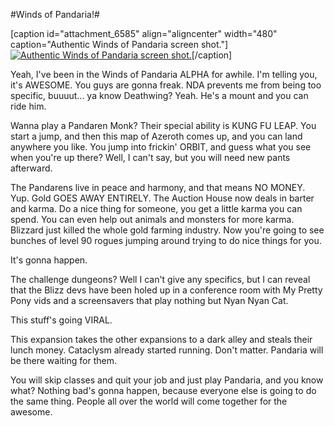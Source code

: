 #Winds of Pandaria!#

[caption id="attachment\_6585" align="aligncenter" width="480" caption="Authentic Winds of Pandaria screen shot."][![](http://westkarana.com/wp-content/uploads/2011/10/pandaria.png "Authentic Winds of Pandaria screen shot.")](http://westkarana.com/wp-content/uploads/2011/10/pandaria.png)[/caption]

Yeah, I've been in the Winds of Pandaria ALPHA for awhile. I'm telling you, it's AWESOME. You guys are gonna freak. NDA prevents me from being too specific, buuuut... ya know Deathwing? Yeah. He's a mount and you can ride him.

Wanna play a Pandaren Monk? Their special ability is KUNG FU LEAP. You start a jump, and then this map of Azeroth comes up, and you can land anywhere you like. You jump into frickin' ORBIT, and guess what you see when you're up there? Well, I can't say, but you will need new pants afterward.

The Pandarens live in peace and harmony, and that means NO MONEY. Yup. Gold GOES AWAY ENTIRELY. The Auction House now deals in barter and karma. Do a nice thing for someone, you get a little karma you can spend. You can even help out animals and monsters for more karma. Blizzard just killed the whole gold farming industry. Now you're going to see bunches of level 90 rogues jumping around trying to do nice things for you.

It's gonna happen.

The challenge dungeons? Well I can't give any specifics, but I can reveal that the Blizz devs have been holed up in a conference room with My Pretty Pony vids and a screensavers that play nothing but Nyan Nyan Cat.

This stuff's going VIRAL.

This expansion takes the other expansions to a dark alley and steals their lunch money. Cataclysm already started running. Don't matter. Pandaria will be there waiting for them.

You will skip classes and quit your job and just play Pandaria, and you know what? Nothing bad's gonna happen, because everyone else is going to do the same thing. People all over the world will come together for the awesome.
